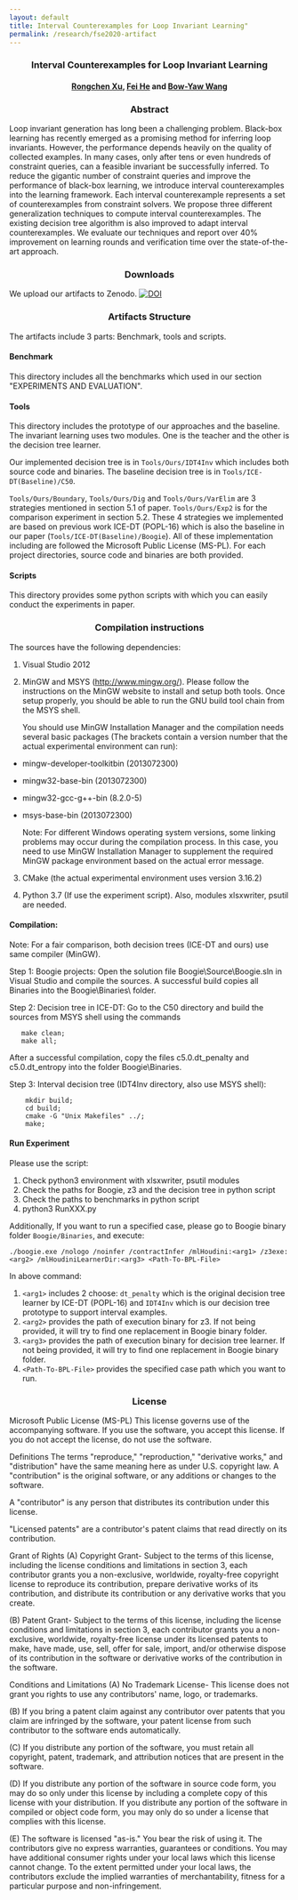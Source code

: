 ```yaml
---
layout: default
title: Interval Counterexamples for Loop Invariant Learning"
permalink: /research/fse2020-artifact
---
```


### <center>Interval Counterexamples for Loop Invariant Learning</center>

#### <center><a href="https://xurongchen.github.io/">Rongchen Xu</a>, <a href="https://feihe.github.io/">Fei He</a> and <a href="https://homepage.iis.sinica.edu.tw/~bywang/">Bow-Yaw Wang<a>


### <center>Abstract</center>

Loop invariant generation has long been a challenging problem. Black-box learning has recently emerged as a promising method for inferring loop invariants. However, the performance depends heavily on the quality of collected examples. In many cases, only after tens or even hundreds of constraint queries, can a feasible invariant be successfully inferred.
To reduce the gigantic number of constraint queries and improve the performance of black-box learning, we introduce interval counterexamples into the learning framework. Each interval counterexample represents a set of counterexamples from constraint solvers. We propose three different generalization techniques to compute interval counterexamples. The existing decision tree algorithm is also improved to adapt interval counterexamples. We evaluate our techniques and report over 40% improvement on learning rounds and verification time over the state-of-the-art approach.

### <center>Downloads</center>
We upload our artifacts to Zenodo. [![DOI](https://zenodo.org/badge/DOI/10.5281/zenodo.3898483.svg)](https://doi.org/10.5281/zenodo.3898483)

### <center>Artifacts Structure</center>
The artifacts include 3 parts: Benchmark, tools and scripts.

#### Benchmark
This directory includes all the benchmarks which used in our section "EXPERIMENTS AND EVALUATION".

#### Tools
This directory includes the prototype of our approaches and the baseline.
The invariant learning uses two modules. One is the teacher and the other is 
the decision tree learner.

Our implemented decision tree is in `Tools/Ours/IDT4Inv` which includes both
source code and binaries. The baseline decision tree is in `Tools/ICE-DT(Baseline)/C50`.

`Tools/Ours/Boundary`, `Tools/Ours/Dig` and `Tools/Ours/VarElim` are 3 
strategies mentioned in section 5.1 of paper. `Tools/Ours/Exp2` is for 
the comparison experiment in section 5.2. 
These 4 strategies we implemented are based on previous work ICE-DT (POPL-16) which is also the baseline in our paper
(`Tools/ICE-DT(Baseline)/Boogie`). All of these implementation including are followed the Microsoft Public License (MS-PL). 
For each project directories, source code and binaries are both provided.

#### Scripts 
This directory provides some python scripts with which you can easily conduct the experiments in paper.

### <center>Compilation instructions</center>

The sources have the following dependencies:

1. Visual Studio 2012

2. MinGW and MSYS (http://www.mingw.org/).
   Please follow the instructions on the MinGW  website to install and setup both tools. Once setup properly, you should be able to run
   the GNU build tool chain from the MSYS shell.

   You should use MinGW Installation Manager and
   the compilation needs several basic packages (The brackets contain a version number that the actual experimental environment can run):

*  mingw-developer-toolkitbin (2013072300)
*  mingw32-base-bin (2013072300)
*  mingw32-gcc-g++-bin (8.2.0-5)
*  msys-base-bin (2013072300)

   Note: For different Windows operating system versions, some linking problems may occur during the compilation process. In this case, you need to use MinGW Installation Manager to supplement the required MinGW package environment based on the actual error message.

3. CMake (the actual experimental environment uses version 3.16.2)

4. Python 3.7 (If use the experiment script).
    Also, modules xlsxwriter, psutil are needed.


   
#### Compilation:

Note: For a fair comparison, both decision trees (ICE-DT and ours) 
use same compiler (MinGW).

Step 1: Boogie projects: Open the solution file Boogie\Source\Boogie.sln in Visual Studio and compile the sources. A successful build copies all Binaries
into the Boogie\Binaries\ folder.

Step 2: Decision tree in ICE-DT: Go to the C50 directory and build the sources from MSYS shell using the commands
```
   make clean; 
   make all;
```
   After a successful compilation, copy the files c5.0.dt_penalty and c5.0.dt_entropy into the folder Boogie\Binaries\.

Step 3: Interval decision tree (IDT4Inv directory, also use MSYS shell):
```
    mkdir build;
    cd build;
    cmake -G "Unix Makefiles" ../;
    make;
```
#### Run Experiment

Please use the script:

1. Check python3 environment with xlsxwriter, psutil modules
2. Check the paths for Boogie, z3 and the decision tree in python script
3. Check the paths to benchmarks in python script
4. python3 RunXXX.py

Additionally, If you want to run a specified case, please go to Boogie binary folder `Boogie/Binaries`, and execute:

```./boogie.exe /nologo /noinfer /contractInfer /mlHoudini:<arg1> /z3exe:<arg2> /mlHoudiniLearnerDir:<arg3> <Path-To-BPL-File>```

In above command: 

1. `<arg1>` includes 2 choose: `dt_penalty` which is the original decision tree learner by ICE-DT (POPL-16) and `IDT4Inv` which is our decision tree prototype to support interval examples.
2. `<arg2>` provides the path of execution binary for z3. If not being provided, it will try to find one replacement in Boogie binary folder.
3. `<arg3>` provides the path of execution binary for decision tree learner. If not being provided, it will try to find one replacement in Boogie binary folder. 
4. `<Path-To-BPL-File>` provides the specified case path which you want to run. 

### <center>License</center>
Microsoft Public License (MS-PL) This license governs use of the accompanying software. If you use the software, you accept this license. If you do not accept the license, do not use the software.

Definitions The terms "reproduce," "reproduction," "derivative works," and "distribution" have the same meaning here as under U.S. copyright law.
A "contribution" is the original software, or any additions or changes to the software.

A "contributor" is any person that distributes its contribution under this license.

"Licensed patents" are a contributor's patent claims that read directly on its contribution.

Grant of Rights
(A) Copyright Grant- Subject to the terms of this license, including the license conditions and limitations in section 3, each contributor grants you a non-exclusive, worldwide, royalty-free copyright license to reproduce its contribution, prepare derivative works of its contribution, and distribute its contribution or any derivative works that you create.

(B) Patent Grant- Subject to the terms of this license, including the license conditions and limitations in section 3, each contributor grants you a non-exclusive, worldwide, royalty-free license under its licensed patents to make, have made, use, sell, offer for sale, import, and/or otherwise dispose of its contribution in the software or derivative works of the contribution in the software.

Conditions and Limitations
(A) No Trademark License- This license does not grant you rights to use any contributors' name, logo, or trademarks.

(B) If you bring a patent claim against any contributor over patents that you claim are infringed by the software, your patent license from such contributor to the software ends automatically.

(C) If you distribute any portion of the software, you must retain all copyright, patent, trademark, and attribution notices that are present in the software.

(D) If you distribute any portion of the software in source code form, you may do so only under this license by including a complete copy of this license with your distribution. If you distribute any portion of the software in compiled or object code form, you may only do so under a license that complies with this license.

(E) The software is licensed "as-is." You bear the risk of using it. The contributors give no express warranties, guarantees or conditions. You may have additional consumer rights under your local laws which this license cannot change. To the extent permitted under your local laws, the contributors exclude the implied warranties of merchantability, fitness for a particular purpose and non-infringement.